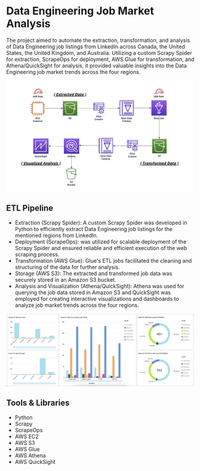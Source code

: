 # Data Engineering Job Market Analysis
The project aimed to automate the extraction, transformation, and analysis of Data Engineering job listings from LinkedIn across Canada, the United States, the United Kingdom, and Australia. Utilizing a custom Scrapy Spider for extraction, ScrapeOps for deployment, AWS Glue for transformation, and Athena/QuickSight for analysis, it provided valuable insights into the Data Engineering job market trends across the four regions.

<p align="center">
  <img src="arch-v1.png" />
</p>

## ETL Pipeline
- Extraction (Scrapy Spider): A custom Scrapy Spider was developed in Python to efficiently extract Data Engineering job listings for the mentioned regions from LinkedIn.
- Deployment (ScrapeOps): was utilized for scalable deployment of the Scrapy Spider and ensured reliable and efficient execution of the web scraping process.
- Transformation (AWS Glue): Glue's ETL jobs facilitated the cleaning and structuring of the data for further analysis.
- Storage (AWS S3): The extracted and transformed job data was securely stored in an Amazon S3 bucket.
- Analysis and Visualization (Athena/QuickSight): Athena was used for querying the job data stored in Amazon S3 and QuickSight was employed for creating interactive visualizations and dashboards to analyze job market trends across the four regions.

<p align="center">
  <img src="analysis-v1.png" />
</p>

## Tools & Libraries
- Python
- Scrapy
- ScrapeOps
- AWS EC2
- AWS S3
- AWS Glue
- AWS Athena
- AWS QuickSight
